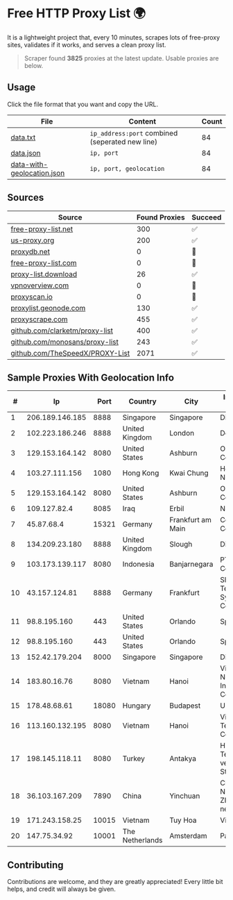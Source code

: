 
# Free HTTP Proxy List 🌍

It is a lightweight project that, every 10 minutes, scrapes lots of free-proxy sites, validates if it works, and serves a clean proxy list.


> Scraper found **3825** proxies at the latest update. Usable proxies are below.

## Usage

Click the file format that you want and copy the URL.


|File|Content|Count|
|----|-------|-----|
|[data.txt](https://raw.githubusercontent.com/themiralay/Proxy-List-World/master/data.txt)|`ip_address:port` combined (seperated new line)|84|
|[data.json](https://raw.githubusercontent.com/themiralay/Proxy-List-World/master/data.json)|`ip, port`|84|
|[data-with-geolocation.json](https://raw.githubusercontent.com/themiralay/Proxy-List-World/master/data-with-geolocation.json)|`ip, port, geolocation`|84|

## Sources

|Source|Found Proxies|Succeed|
|------|-------------|-------|
|[free-proxy-list.net](https://free-proxy-list.net)|300|✅|
|[us-proxy.org](https://www.us-proxy.org)|200|✅|
|[proxydb.net](http://proxydb.net)|0|🚫|
|[free-proxy-list.com](https://free-proxy-list.com/?page=&port=&type%5B%5D=http&type%5B%5D=https&up_time=0&search=Search)|0|🚫|
|[proxy-list.download](https://www.proxy-list.download/HTTP)|26|✅|
|[vpnoverview.com](https://vpnoverview.com/privacy/anonymous-browsing/free-proxy-servers)|0|🚫|
|[proxyscan.io](https://www.proxyscan.io)|0|🚫|
|[proxylist.geonode.com](https://proxylist.geonode.com/api/proxy-list?limit=300&page=1&sort_by=lastChecked&sort_type=desc&protocols=http,https)|130|✅|
|[proxyscrape.com](https://api.proxyscrape.com/v2/?request=displayproxies&protocol=http&timeout=10000&country=all&ssl=all&anonymity=all)|455|✅|
|[github.com/clarketm/proxy-list](https://raw.githubusercontent.com/clarketm/proxy-list/master/proxy-list-raw.txt)|400|✅|
|[github.com/monosans/proxy-list](https://raw.githubusercontent.com/monosans/proxy-list/main/proxies/http.txt)|243|✅|
|[github.com/TheSpeedX/PROXY-List](https://raw.githubusercontent.com/TheSpeedX/PROXY-List/master/http.txt)|2071|✅|


## Sample Proxies With Geolocation Info

|#|Ip|Port|Country|City|Internet Service Provider|
|-|--|----|-------|----|-------------------------|
|1|206.189.146.185|8888|Singapore|Singapore|DigitalOcean, LLC|
|2|102.223.186.246|8888|United Kingdom|London|Dedicated Servers|
|3|129.153.164.142|8080|United States|Ashburn|Oracle Corporation|
|4|103.27.111.156|1080|Hong Kong|Kwai Chung|Hong Kong San Ai Net Int'l Limited|
|5|129.153.164.142|8080|United States|Ashburn|Oracle Corporation|
|6|109.127.82.4|8085|Iraq|Erbil|Newroz Telecom|
|7|45.87.68.4|15321|Germany|Frankfurt am Main|Cogent Communications|
|8|134.209.23.180|8888|United Kingdom|Slough|DigitalOcean, LLC|
|9|103.173.139.117|8080|Indonesia|Banjarnegara|PT Serayu Multi Connection|
|10|43.157.124.81|8888|Germany|Frankfurt|Shenzhen Tencent Computer Systems Company Limited|
|11|98.8.195.160|443|United States|Orlando|Spectrum|
|12|98.8.195.160|443|United States|Orlando|Spectrum|
|13|152.42.179.204|8000|Singapore|Singapore|DigitalOcean, LLC|
|14|183.80.16.76|8080|Vietnam|Hanoi|Vietnam Internet Network Information Center|
|15|178.48.68.61|18080|Hungary|Budapest|UPC|
|16|113.160.132.195|8080|Vietnam|Hanoi|VietNam Post and Telecom Corporation|
|17|198.145.118.11|8080|Turkey|Antakya|High Speed Telekomunikasyon ve Hab. Hiz. Ltd. Sti.|
|18|36.103.167.209|7890|China|Yinchuan|CHINANET NINGXIA province ZHONGWEI IDC network|
|19|171.243.158.25|10015|Vietnam|Tuy Hoa|Viettel Group|
|20|147.75.34.92|10001|The Netherlands|Amsterdam|Packet Host, Inc.|



## Contributing

Contributions are welcome, and they are greatly appreciated! Every
little bit helps, and credit will always be given.

